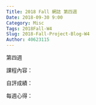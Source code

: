 ```yaml
---
Title: 2018 Fall 網誌 第四週
Date: 2018-09-30 9:00
Category: Misc
Tags: 2018Fall-W4
Slug: 2018-Fall-Project-Blog-W4
Author: 40623115
---
```


第四週

<!-- PELICAN_END_SUMMARY -->

課程內容：

自評成績：

每週心得：

